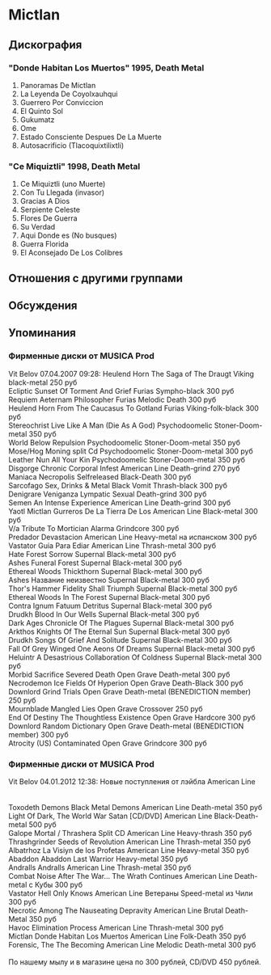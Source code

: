 # Mictlan



## Дискография

### "Donde Habitan Los Muertos" 1995, Death Metal

1. Panoramas De Mictlan
2. La Leyenda De Coyolxauhqui
3. Guerrero Por Conviccion
4. El Quinto Sol	 
5. Gukumatz
6. Ome
7. Estado Consciente Despues De La Muerte
8. Autosacrificio (Tlacoquixtilixtli)

### "Ce Miquiztli" 1998, Death Metal

1. Ce Miquiztli (uno Muerte)
2. Con Tu Llegada (invasor)
3. Gracias A Dios
4. Serpiente Celeste
5. Flores De Guerra
6. Su Verdad
7. Aqui Donde es (No busques)
8. Guerra Florida
9. El Aconsejado De Los Colibres


## Отношения с другими группами


## Обсуждения


## Упоминания

### Фирменные диски от MUSICA Prod

Vit Belov 07.04.2007 09:28:
Heulend Horn	The Saga of The Draugt		Viking black-metal	250 руб<BR>Ecliptic Sunset	Of Torment And Grief	Furias	Sympho-black	300 руб<BR>Requiem Aeternam	Philosopher	Furias	Melodic Death	300 руб<BR>Heulend Horn	From The Caucasus To Gotland	Furias	Viking-folk-black	300 руб<BR>Stereochrist	Live Like A Man (Die As A God)	Psychodoomelic	Stoner-Doom-metal	350 руб<BR>World Below	Repulsion	Psychodoomelic	Stoner-Doom-metal	350 руб<BR>Mose/Hog Moning	split Cd	Psychodoomelic	Stoner-Doom-metal	300 руб<BR>Leather Nun	All Your Kin	Psychodoomelic	Stoner-Doom-metal	350 руб<BR>Disgorge	Chronic Corporal Infest	American Line	Death-grind	270 руб<BR>Maniaca	Necropolis	Selfreleased	Black-Death	300 руб<BR>Sarcofago	Sex, Drinks & Metal	Black Vomit	Thrash-black	300 руб<BR>Denigrare	Veniganza	Lympatic Sexual	Death-grind	300 руб<BR>Semen	An Intense Experience	American Line	Death-grind	300 руб<BR>Yaotl Mictlan	Gurreros De La Tierra De Los	American Line	Black-metal	300 руб<BR>V/a	Tribute To Mortician	Alarma	Grindcore	300 руб<BR>Predador	Devastacion	American Line	Heavy-metal на испанском	300 руб<BR>Vastator	Guia Para Ediar	American Line	Thrash-metal	300 руб<BR>Hate Forest	Sorrow	Supernal	Black-metal	300 руб<BR>Ashes	Funeral Forest	Supernal	Black-metal	300 руб<BR>Ethereal Woods	Thickthorn	Supernal	Black-metal	300 руб<BR>Ashes	Название неизвестно	Supernal	Black-metal	300 руб<BR>Thor's Hammer	Fidelity Shall Triumph	Supernal	Black-metal	300 руб<BR>Ethereal Woods	In The Forest	Supernal	Black-metal	300 руб<BR>Contra Ignum Fatuum	Detritus	Supernal	Black-metal	300 руб<BR>Drudkh	Blood In Our Wells	Supernal	Black-metal	300 руб<BR>Dark Ages	Chronicle Of The Plagues	Supernal	Black-metal	300 руб<BR>Arkthos	Knights Of The Eternal Sun	Supernal	Black-metal	300 руб<BR>Drudkh	Songs Of Grief And Solitude	Supernal	Black-metal	300 руб<BR>Fall Of Grey Winged One	Aeons Of Dreams	Supernal	Black-metal	300 руб<BR>Heluintr	A Desastrious Collaboration Of Coldness	Supernal	Black-metal	300 руб<BR>Morbid Sacrifice	Severed Death	Open Grave	Death-metal	300 руб<BR>Necrodemon	Ice Fields Of Hyperion	Open Grave	Death-Black	300 руб<BR>Downlord	Grind Trials	Open Grave	Death-metal (BENEDICTION member)	250 руб<BR>Mournblade	Mangled Lies	Open Grave	Crossover	250 руб<BR>End Of Destiny	The Thoughtless Existence	Open Grave	Hardcore	300 руб<BR>Downlord	Random Dictionary	Open Grave	Death-metal (BENEDICTION member)	300 руб<BR>Atrocity (US)	Contaminated	Open Grave	Grindcore	300 руб<BR>

### Фирменные диски от MUSICA Prod

Vit Belov 04.01.2012 12:38:
Новые поступления от лэйбла American Line<BR><BR><BR>Toxodeth	Demons Black Metal Demons	American Line	Death-metal	350 руб<BR>Light Of Dark, The	World War Satan [CD/DVD]	American Line	Black-Death-metal	500 руб<BR>Galope Mortal / Thrashera	Split CD	American Line	Heavy-thrash	350 руб<BR>Thrashgrinder	Seeds of Revolution	American Line	Thrash-metal	350 руб<BR>Albatrhoz	La Visiуn de los Profetas	American Line	Heavy-metal	350 руб<BR>Abaddon	Abaddon	Last Warrior	Heavy-metal	350 руб<BR>Andralls	Andralls	American Line	Thrash-metal	350 руб<BR>Combat Noise	After The War… The Wrath Continues	American Line	Death-metal с Кубы	300 руб<BR>Vastator	Hell Only Knows	American Line	Ветераны Speed-metal из Чили	300 руб<BR>Necrotic	Among The Nauseating Depravity	American Line	Brutal Death-Metal	350 руб<BR>Havoc	Elimination Process	American Line	Thrash-metal	300 руб<BR>Mictlan	Donde Habitan Los Muertos	American Line	Folk-Death	350 руб<BR>Forensic, The	The Becoming	American Line	Melodic Death-metal	300 руб<BR><BR>По нашему мылу и в магазине цена по 300 рублей, CD/DVD 450 рублей.

